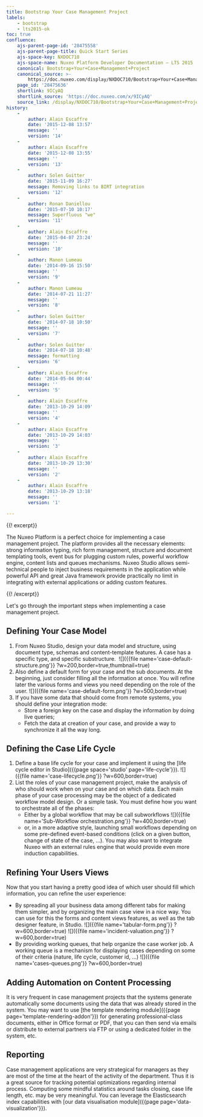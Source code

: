 ```yaml
---
title: Bootstrap Your Case Management Project
labels:
    - bootstrap
    - lts2015-ok
toc: true
confluence:
    ajs-parent-page-id: '28475558'
    ajs-parent-page-title: Quick Start Series
    ajs-space-key: NXDOC710
    ajs-space-name: Nuxeo Platform Developer Documentation — LTS 2015
    canonical: Bootstrap+Your+Case+Management+Project
    canonical_source: >-
        https://doc.nuxeo.com/display/NXDOC710/Bootstrap+Your+Case+Management+Project
    page_id: '28475636'
    shortlink: 9ICyAQ
    shortlink_source: 'https://doc.nuxeo.com/x/9ICyAQ'
    source_link: /display/NXDOC710/Bootstrap+Your+Case+Management+Project
history:
    - 
        author: Alain Escaffre
        date: '2015-12-08 13:57'
        message: ''
        version: '14'
    - 
        author: Alain Escaffre
        date: '2015-12-08 13:55'
        message: ''
        version: '13'
    - 
        author: Solen Guitter
        date: '2015-11-09 16:27'
        message: Removing links to BIRT integration
        version: '12'
    - 
        author: Ronan Daniellou
        date: '2015-07-10 10:17'
        message: Superfluous "we"
        version: '11'
    - 
        author: Alain Escaffre
        date: '2015-04-07 23:24'
        message: ''
        version: '10'
    - 
        author: Manon Lumeau
        date: '2014-09-16 15:50'
        message: ''
        version: '9'
    - 
        author: Manon Lumeau
        date: '2014-07-21 11:27'
        message: ''
        version: '8'
    - 
        author: Solen Guitter
        date: '2014-07-18 10:50'
        message: ''
        version: '7'
    - 
        author: Solen Guitter
        date: '2014-07-18 10:48'
        message: formatting
        version: '6'
    - 
        author: Alain Escaffre
        date: '2014-05-04 00:44'
        message: ''
        version: '5'
    - 
        author: Alain Escaffre
        date: '2013-10-29 14:09'
        message: ''
        version: '4'
    - 
        author: Alain Escaffre
        date: '2013-10-29 14:03'
        message: ''
        version: '3'
    - 
        author: Alain Escaffre
        date: '2013-10-29 13:30'
        message: ''
        version: '2'
    - 
        author: Alain Escaffre
        date: '2013-10-29 13:18'
        message: ''
        version: '1'

---
```

{{! excerpt}}

The Nuxeo Platform is a perfect choice for implementing a case management project. The platform provides all the necessary elements: strong information typing, rich form management, structure and document templating tools, event bus for plugging custom rules, powerful workflow engine, content lists and queues mechanisms. Nuxeo Studio allows semi-technical people to inject business requirements in the application while powerful API and great Java framework provide practically no limit in integrating with external applications or adding custom features.

{{! /excerpt}}

Let's go through the important steps when implementing a case management project.

## Defining Your Case Model

1.  From Nuxeo Studio, design your data model and structure, using document type, schemas and content-template features. A case has a specific type, and specific substructure.&nbsp;
    ![]({{file name='case-default-structure.png'}} ?w=200,border=true,thumbnail=true)
2.  Also define a default form for your case and the sub documents. At the beginning, just consider filling all the information at once. You will refine later the various forms and views you need depending on the role of the user.
    ![]({{file name='case-default-form.png'}} ?w=500,border=true)
3.  If you have some data that should come from remote systems, you should define your integration mode:
    *   Store a foreign key on the case and display the information by doing live queries;
    *   Fetch the data at creation of your case, and provide a way to synchronize it all the way long.

## Defining the Case Life Cycle

1.  Define a base life cycle for your case and implement it using the [life cycle editor in Studio]({{page space='studio' page='life-cycle'}}).
    ![]({{file name='case-lifecycle.png'}} ?w=600,border=true)
2.  List the roles of your case management project, make the analysis of who should work when on your case and on which data. Each main phase of your case processing may be the object of a dedicated workflow model design. Or a simple task. You must define how you want to orchestrate all of the phases:
    *   Either by a global workflow that may be call subworkflows
        ![]({{file name='Sub-Workflow orchestration.png'}} ?w=400,border=true)
    *   or, in a more adaptive style, launching small workflows depending on some pre-defined event-based conditions (click on a given button, change of state of the case, &hellip;). You may also want to integrate Nuxeo with an external rules engine that would provide even more induction capabilities.

## Refining Your Users Views

Now that you start having a pretty good idea of which user should fill which information, you can refine the user experience:

*   By spreading all your business data among different tabs for making them simpler, and by organizing the main case view in a nice way. You can use for this the forms and content views features, as well as the tab designer feature, in Studio.
    ![]({{file name='tabular-form.png'}} ?w=600,border=true) ![]({{file name='incident-valuation.png'}} ?w=600,border=true)
*   By providing working queues, that help organize the case worker job. A working queue is a mechanism for displaying cases depending on some of their criteria (nature, life cycle, customer id, ...)
    ![]({{file name='cases-queues.png'}} ?w=600,border=true)

## Adding Automation on Content Processing

It is very frequent in case management projects that the systems generate automatically some documents using the data that was already stored in the system. You may want to use [the template rendering module]({{page page='template-rendering-addon'}}) for generating professional-class documents, either in Office format or PDF, that you can then send via emails or distribute to external partners via FTP or using a dedicated folder in the system, etc.

## Reporting

Case management applications are very strategical for managers as they are most of the time at the heart of the activity of the department. Thus it is a great source for tracking potential optimizations regarding internal process. Computing some mindful statistics around tasks closing, case life length, etc. may be very meaningful. You can leverage the Elasticsearch index capabilities with [our data visualisation module]({{page page='data-visualization'}}).